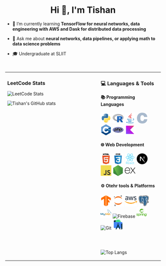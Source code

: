 <h1 align="center">Hi 👋, I'm Tishan</h1>

- 🌱 I’m currently learning **TensorFlow for neural networks, data engineering with AWS and Dask for distributed data processing**

- 💬 Ask me about **neural networks, data pipelines, or applying math to data science problems**

- 🎓 Undergraduate at SLIIT

</br>


<table> 
  <tr>
    <!-- LEFT COLUMN -->
    <td width="60%" valign="top">
      <h3> LeetCode Stats</h3>
      <p align="left">
        <img src="https://leetcard.jacoblin.cool/itzTiru?ext=heatmap&theme=dark" alt="LeetCode Stats" />
      </p>      
      
  ![Tishan's GitHub stats](https://github-readme-stats.vercel.app/api?username=itzTiru&show_icons=true&theme=transparent)
    <!-- RIGHT COLUMN -->
    <td width="40%" valign="top">
      <h3 align="left">💻 Languages & Tools</h3>
      <h4>📚 Programming Languages</h4>
      <p align="left">
        <img src="https://raw.githubusercontent.com/devicons/devicon/master/icons/python/python-original.svg" alt="Python" width="35" height="35"/>
        <img src="https://raw.githubusercontent.com/devicons/devicon/master/icons/r/r-original.svg" alt="R" width="35" height="35"/>
        <img src="https://raw.githubusercontent.com/devicons/devicon/master/icons/java/java-original.svg" alt="Java" width="35" height="35"/>
        <img src="https://raw.githubusercontent.com/devicons/devicon/master/icons/c/c-original.svg" alt="C" width="35" height="35"/>
        <img src="https://raw.githubusercontent.com/devicons/devicon/master/icons/cplusplus/cplusplus-original.svg" alt="C++" width="35" height="35"/>
        <img src="https://raw.githubusercontent.com/devicons/devicon/master/icons/php/php-original.svg" alt="PHP" width="35" height="35"/>
        <img src="https://raw.githubusercontent.com/devicons/devicon/master/icons/kotlin/kotlin-original.svg" alt="Kotlin" width="35" height="35"/>
      </p>
      <h4>🌐 Web Development</h4>
      <p align="left">
        <img src="https://raw.githubusercontent.com/devicons/devicon/master/icons/html5/html5-original-wordmark.svg" alt="HTML5" width="35" height="35"/>
        <img src="https://raw.githubusercontent.com/devicons/devicon/master/icons/css3/css3-original-wordmark.svg" alt="CSS3" width="35" height="35"/>
        <img src="https://raw.githubusercontent.com/devicons/devicon/master/icons/react/react-original-wordmark.svg" alt="React" width="35" height="35"/>
        <img src="https://raw.githubusercontent.com/devicons/devicon/master/icons/nextjs/nextjs-original.svg" alt="Next.js" width="35" height="35"/>
        <img src="https://raw.githubusercontent.com/devicons/devicon/master/icons/javascript/javascript-original.svg" alt="JavaScript" width="35" height="35"/>
        <img src="https://raw.githubusercontent.com/devicons/devicon/master/icons/nodejs/nodejs-original.svg" alt="Node.js" width="35" height="35"/>
        <img src="https://raw.githubusercontent.com/devicons/devicon/master/icons/express/express-original.svg" alt="Express" width="35" height="35"/>
      </p>
    <h4>⚙️ Otehr tools & Platforms</h4>
<p align="left">
  <img src="https://raw.githubusercontent.com/devicons/devicon/master/icons/tensorflow/tensorflow-original.svg" alt="TensorFlow" width="35" height="35"/>
  <img src="https://raw.githubusercontent.com/devicons/devicon/master/icons/jupyter/jupyter-original.svg" alt="Jupyter" width="35" height="35"/>
  <img src="https://raw.githubusercontent.com/devicons/devicon/master/icons/amazonwebservices/amazonwebservices-original-wordmark.svg" alt="aws" width="40" height="40"/>
  <img src="https://raw.githubusercontent.com/devicons/devicon/master/icons/postgresql/postgresql-original.svg" alt="PostgreSQL" width="35" height="35"/>
  <img src="https://raw.githubusercontent.com/devicons/devicon/master/icons/mysql/mysql-original-wordmark.svg" alt="MySQL" width="35" height="35"/>
  <img src="https://www.vectorlogo.zone/logos/firebase/firebase-icon.svg" alt="Firebase" width="35" height="35"/>
  <img src="https://raw.githubusercontent.com/devicons/devicon/master/icons/spring/spring-original-wordmark.svg" alt="Spring Boot" width="35" height="35"/>
  <img src="https://www.vectorlogo.zone/logos/git-scm/git-scm-icon.svg" alt="Git" width="35" height="35"/>
  <img src="https://raw.githubusercontent.com/devicons/devicon/master/icons/androidstudio/androidstudio-original.svg" alt="Android Studio" width="35" height="35"/>
</p>
</br>
</br>

![Top Langs](https://github-readme-stats.vercel.app/api/top-langs/?username=itzTiru&layout=compact&theme=transparent)
    </td>    
  </tr>
</table>



